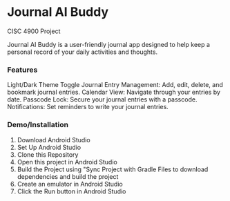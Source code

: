 # Journal AI Buddy

CISC 4900 Project

Journal AI Buddy is a user-friendly journal app designed to help keep a personal record of your daily activities and thoughts.

### Features
Light/Dark Theme Toggle
Journal Entry Management: Add, edit, delete, and bookmark journal entries.
Calendar View: Navigate through your entries by date.
Passcode Lock: Secure your journal entries with a passcode.
Notifications: Set reminders to write your journal entries.


### Demo/Installation
1. Download Android Studio
2. Set Up Android Studio
3. Clone this Repository
4. Open this project in Android Studio
5. Build the Project using "Sync Project with Gradle Files to download dependencies and build the project
6. Create an emulator in Android Studio
7. Click the Run button in Android Studio

